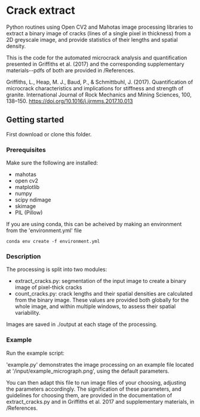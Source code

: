 # Crack extract

Python routines using Open CV2 and Mahotas image processing libraries to extract a binary image of cracks (lines of a single pixel in thickness) from a 2D greyscale image, and provide statistics of their lengths and spatial density.
 
This is the code for the automated microcrack analysis and quantification presented in Griffiths et al. (2017) and the corresponding supplementary materials--pdfs of both are provided in /References.

Griffiths, L., Heap, M. J., Baud, P., & Schmittbuhl, J. (2017). Quantification of microcrack characteristics and implications for stiffness and strength of granite. International Journal of Rock Mechanics and Mining Sciences, 100, 138–150. https://doi.org/10.1016/j.ijrmms.2017.10.013

## Getting started

First download or clone this folder.

### Prerequisites

Make sure the following are installed: 

* mahotas
* open cv2
* matplotlib
* numpy
* scipy ndimage
* skimage
* PIL (Pillow)

If you are using conda, this can be acheived by making an environment from the 'environment.yml'
file
```
conda env create -f environment.yml
```

### Description

The processing is split into two modules:

* extract_cracks.py: segmentation of the input image to create a binary image of pixel-thick cracks
* count_cracks.py: crack lengths and their spatial densities are calculated from the binary image. These values are provided both globally for the whole image, and within multiple windows, to assess their spatial variability.

Images are saved in ./output at each stage of the processing.

### Example

Run the example script:

'example.py' demonstrates the image processing on an example file located at '/input/example_micrograph.png', using the default parameters.

You can then adapt this file to run image files of your choosing, adjusting the parameters accordingly. The signification of these parameters, and guidelines for choosing them, are provided in the documentation of extract_cracks.py and in Griffiths et al. 2017 and supplementary materials, in /References.


